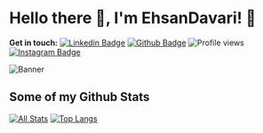 # Hello there 👋, I'm EhsanDavari! 🦦

**Get in touch:**
[![Linkedin Badge](https://img.shields.io/badge/-ehsndvr-0072b1?style=flat&logo=Linkedin&logoColor=white&link=https://www.linkedin.com/in/ehsndvr/)](https://www.linkedin.com/in/ehsndvr/) [![Github Badge](https://img.shields.io/badge/-iamehsandvr-grey?style=flat&logo=github&logoColor=white&link=https://github.com/iamehsandvr/)](https://www.github.com/iamehsandvr/) ![Profile views](https://gpvc.arturio.dev/iamehsandvr) [![Instagram Badge](https://img.shields.io/badge/-iamehsandvr-purple?style=flat&logo=instagram&logoColor=white&link=https://instagram.com/ehsndvr)](https://instagram.com/ehsndvr)

<!-- ![universe-frame](https://i.giphy.com/media/J39gurpvL7SHpnTTJB/giphy.webp "Universe Big Bang") -->

![Banner](https://raw.githubusercontent.com/iamehsandvr/iamehsandvr/main/ehsandavari-dedsec_2.png)


## Some of my Github Stats
[![All Stats](https://github-readme-stats-axpwmfcg3.vercel.app/api?username=iamehsandvr&show_icons=true&include_all_commits=true&count_private=true&hide=contribs)](https://github.com/pedes/github-readme-stats)
[![Top Langs](https://github-readme-stats-axpwmfcg3.vercel.app/api/top-langs/?username=iamehsandvr&layout=compact)](https://github.com/pedes/github-readme-stats)


<!--![Pedes's github stats](https://github-readme-stats.vercel.app/api?username=iamehsandvr) -->
